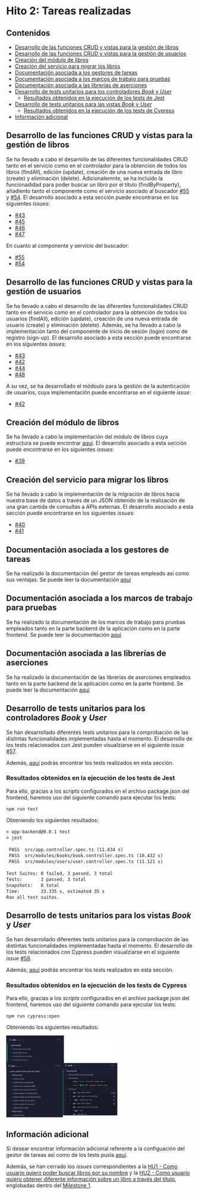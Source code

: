 # Hito 2: Tareas realizadas

## Contenidos

- [Desarrollo de las funciones CRUD y vistas para la gestión de libros](#crudBooks)
- [Desarrollo de las funciones CRUD y vistas para la gestión de usuarios](#crudUsers)
- [Creación del módulo de libros](#moduloLibros)
- [Creación del servicio para migrar los libros](#migrarLibros)
- [Documentación asociada a los gestores de tareas](#gestores)
- [Documentación asociada a los marcos de trabajo para pruebas](#frameworks)
- [Documentación asociada a las librerías de aserciones](#librerias)
- [Desarrollo de tests unitarios para los controladores _Book_ y _User_](#test1)
    - [Resultados obtenidos en la ejecución de los tests de Jest](#test11)
- [Desarrollo de tests unitarios para las vistas _Book_ y _User_](#test2)
    - [Resultados obtenidos en la ejecución de los tests de Cypress](#test22)
- [Información adicional](#info)

<a name="crudBooks"></a>

## Desarrollo de las funciones CRUD y vistas para la gestión de libros

Se ha llevado a cabo el desarrollo de las diferentes funcionalidades CRUD tanto en el servicio como en el controlador para la obtención de todos los libros (findAll), edición (update), creación de una nueva entrada de libro (create) y eliminación (delete). Adicionalemnte, se ha incluido la funcionadidad para poder buscar un libro por el título (findByProperty), añadiento tanto el componente como el servicio asociado al buscador [#55](https://github.com/sergiomesasyelamos2000/CC-Proyecto-22-23/issues/55) y [#54](https://github.com/sergiomesasyelamos2000/CC-Proyecto-22-23/issues/54). El desarrollo asociado a esta sección puede encontrarse en los siguientes _issues_:

- [#43](https://github.com/sergiomesasyelamos2000/CC-Proyecto-22-23/issues/43)
- [#45](https://github.com/sergiomesasyelamos2000/CC-Proyecto-22-23/issues/45)
- [#46](https://github.com/sergiomesasyelamos2000/CC-Proyecto-22-23/issues/46)
- [#47](https://github.com/sergiomesasyelamos2000/CC-Proyecto-22-23/issues/47)

En cuanto al componente y servicio del buscador:

- [#55](https://github.com/sergiomesasyelamos2000/CC-Proyecto-22-23/issues/55)
- [#54](https://github.com/sergiomesasyelamos2000/CC-Proyecto-22-23/issues/54)

<a name="crudUsers"></a>

## Desarrollo de las funciones CRUD y vistas para la gestión de usuarios

Se ha llevado a cabo el desarrollo de las diferentes funcionalidades CRUD tanto en el servicio como en el controlador para la obtención de todos los usuarios (findAll), edición (update), creación de una nueva entrada de usuario (create) y eliminación (delete). Además, se ha llevado a cabo la implementación tanto del componente de inicio de sesión (login) como de registro (sign-up). El desarrollo asociado a esta sección puede encontrarse en los siguientes _issues_:

- [#43](https://github.com/sergiomesasyelamos2000/CC-Proyecto-22-23/issues/43)
- [#42](https://github.com/sergiomesasyelamos2000/CC-Proyecto-22-23/issues/42)
- [#44](https://github.com/sergiomesasyelamos2000/CC-Proyecto-22-23/issues/44)
- [#48](https://github.com/sergiomesasyelamos2000/CC-Proyecto-22-23/issues/48)

A su vez, se ha desarrollado el módoulo para la gestión de la autenticación de usuarios, cuya implementación puede encontrarse en el siguiente _issue_:

- [#42](https://github.com/sergiomesasyelamos2000/CC-Proyecto-22-23/issues/42)

<a name="moduloLibros"></a>

## Creación del módulo de libros

Se ha llevado a cabo la implementación del módulo de libros cuya estructura se puede encontrar [aquí](./../../../backend/src/modules/books/book.entity.ts). El desarrollo asociado a esta sección puede encontrarse en los siguientes _issues_:

- [#39](https://github.com/sergiomesasyelamos2000/CC-Proyecto-22-23/issues/39)


<a name="migrarLibros"></a>

## Creación del servicio para migrar los libros

Se ha llevado a cabo la implementación de la migración de libros hacia nuestra base de datos a través de un JSON obtenido de la realización de una gran cantida de consultas a APIs externas. El desarrollo asociado a esta sección puede encontrarse en los siguientes _issues_:

- [#40](https://github.com/sergiomesasyelamos2000/CC-Proyecto-22-23/issues/40)
- [#41](https://github.com/sergiomesasyelamos2000/CC-Proyecto-22-23/issues/41)


<a name="gestores"></a>

## Documentación asociada a los gestores de tareas

Se ha realizado la documentación del gestor de tareas empleado así como sus ventajas. Se puede leer la documentación [aquí](hito2-1.md)


<a name="frameworks"></a>

## Documentación asociada a los marcos de trabajo para pruebas

Se ha realizado la documentación de los marcos de trabajo para pruebas empleados tanto en la parte backend de la aplicación como en la parte frontend. Se puede leer la documentación [aquí](hito2-2.md)


<a name="librerias"></a>

## Documentación asociada a las librerías de aserciones

Se ha realizado la documentación de las librerías de aserciones empleados tanto en la parte backend de la aplicación como en la parte frontend. Se puede leer la documentación [aquí](hito2-3.md)


<a name="test1"></a>

## Desarrollo de tests unitarios para los controladores _Book_ y _User_

Se han desarrollado diferentes tests unitarios para la comprobación de las distintas funcionalidades implementadas hasta el momento.
El desarrollo de los tests relacionados con Jest pueden visualziarse en el siguiente _issue_ [#57](https://github.com/sergiomesasyelamos2000/CC-Proyecto-22-23/issues/57).

Además, [aquí](hito2-4-1.md) podrás encontrar los tests realizados en esta sección.

<a name="test11"></a>

### Resultados obtenidos en la ejecución de los tests de Jest

Para ello, gracias a los _scripts_ configurados en el archivo package.json del frontend, haremos uso del siguiente comando para ejecutar los tests:

```
npm run test
```

Obteniendo los siguientes resultados:


```
> app-backend@0.0.1 test
> jest

 PASS  src/app.controller.spec.ts (11.834 s)
 PASS  src/modules/books/book.controller.spec.ts (10.432 s)
 PASS  src/modules/users/user.controller.spec.ts (11.121 s)

Test Suites: 0 failed, 3 passed, 3 total
Tests:       3 passed, 3 total
Snapshots:   0 total
Time:        33.335 s, estimated 35 s
Ran all test suites.
```

<a name="test2"></a>

## Desarrollo de tests unitarios para los vistas _Book_ y _User_

Se han desarrollado diferentes tests unitarios para la comprobación de las distintas funcionalidades implementadas hasta el momento.
El desarrollo de los tests relacionados con Cypress pueden visualziarse en el siguiente _issue_ [#58](https://github.com/sergiomesasyelamos2000/CC-Proyecto-22-23/issues/58).

Además, [aquí](hito2-4-2.md) podrás encontrar los tests realizados en esta sección.

<a name="test22"></a>

### Resultados obtenidos en la ejecución de los tests de Cypress

Para ello, gracias a los _scripts_ configurados en el archivo package.json del frontend, haremos uso del siguiente comando para ejecutar los tests:

```
npm run cypress:open
```

Obteniendo los siguientes resultados:

<img src="./../../img/testCypress.png" alt="drawing" width="300"/>

<a name="info"></a>

## Información adicional

Si desear encontrar información adicional referente a la configuación del gestor de tareas así como de los tests pusla [aquí](hito2-4-3.md).

Además, se han cerrado los _issues_ correspondientes a la [HU1 - Como usuario quiero poder buscar libros por su nombre](https://github.com/sergiomesasyelamos2000/CC-Proyecto-22-23/issues/2) y la [HU2 - Como usuario quiero obtener diferente información sobre un libro a través del título](https://github.com/sergiomesasyelamos2000/CC-Proyecto-22-23/issues/3), englobadas dentro del [Milestone 1](https://github.com/sergiomesasyelamos2000/CC-Proyecto-22-23/milestone/2).



